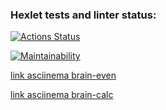 ### Hexlet tests and linter status:
[![Actions Status](https://github.com/JaroslavRusanov/frontend-project-44/actions/workflows/hexlet-check.yml/badge.svg)](https://github.com/JaroslavRusanov/frontend-project-44/actions)

[![Maintainability](https://api.codeclimate.com/v1/badges/1df1d9552b23322480e3/maintainability)](https://codeclimate.com/github/JaroslavRusanov/frontend-project-44/maintainability)


[link asciinema brain-even](https://asciinema.org/a/5ecsk2hiGriAd2JNS7GfJYljP)

[link asciinema brain-calc](https://asciinema.org/a/rzlOC9tR6ktZCwMlWBSr578aA)